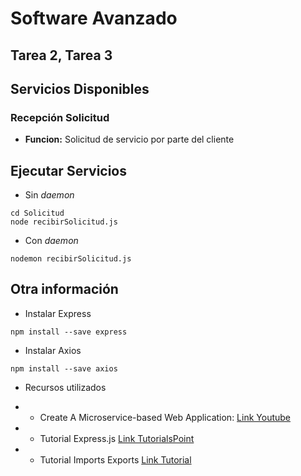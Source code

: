 # Software Avanzado
## Tarea 2, Tarea 3

## Servicios Disponibles
### Recepción Solicitud
* **Funcion:** Solicitud de servicio por parte del cliente

## Ejecutar Servicios
* Sin _daemon_
```
cd Solicitud
node recibirSolicitud.js
```
* Con _daemon_
```
nodemon recibirSolicitud.js
```

## Otra información
* Instalar Express
```
npm install --save express
```
* Instalar Axios
```
npm install --save axios
```

* Recursos utilizados
- - Create A Microservice-based Web Application:
[Link Youtube](https://www.youtube.com/playlist?list=PLDmvslp_VR0xZGhJHMjy5dozCDJYZK6W-)
- - Tutorial Express.js
[Link TutorialsPoint](https://www.tutorialspoint.com/expressjs/expressjs_url_building.htm)
- -  Tutorial Imports Exports
[Link Tutorial](https://adrianmejia.com/getting-started-with-node-js-modules-require-exports-imports-npm-and-beyond/)

